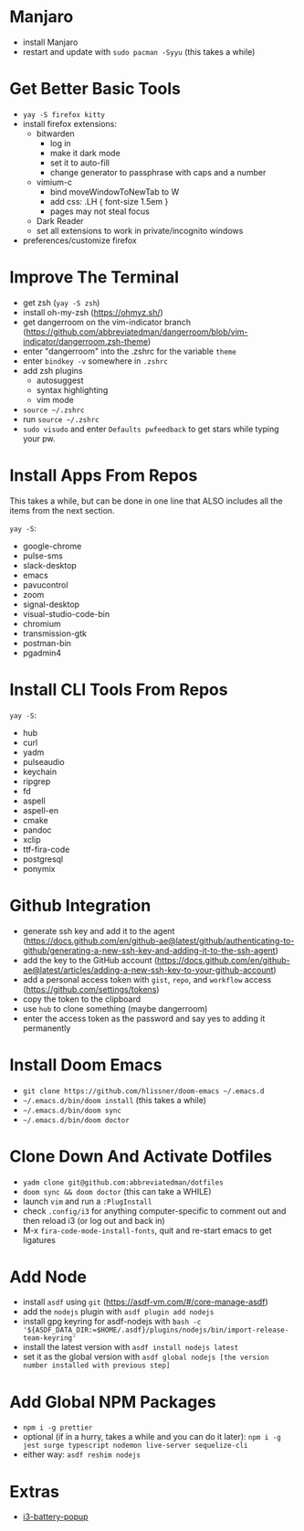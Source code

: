 # Manjaro

- install Manjaro
- restart and update with `sudo pacman -Syyu` (this takes a while)

# Get Better Basic Tools

- `yay -S firefox kitty`
- install firefox extensions:
  - bitwarden
    - log in
    - make it dark mode
    - set it to auto-fill
    - change generator to passphrase with caps and a number
  - vimium-c
    - bind moveWindowToNewTab to W
    - add css: .LH { font-size 1.5em }
    - pages may not steal focus
  - Dark Reader
  - set all extensions to work in private/incognito windows
- preferences/customize firefox

# Improve The Terminal

- get zsh (`yay -S zsh`)
- install oh-my-zsh (https://ohmyz.sh/)
- get dangerroom on the vim-indicator branch (https://github.com/abbreviatedman/dangerroom/blob/vim-indicator/dangerroom.zsh-theme)
- enter "dangerroom" into the .zshrc for the variable `theme`
- enter `bindkey -v` somewhere in `.zshrc`
- add zsh plugins
  - autosuggest
  - syntax highlighting
  - vim mode
- `source ~/.zshrc`
- run `source ~/.zshrc`
- `sudo visudo` and enter `Defaults pwfeedback` to get stars while typing your pw.

# Install Apps From Repos

This takes a while, but can be done in one line that ALSO includes all the items from the next section.

`yay -S`:

- google-chrome
- pulse-sms
- slack-desktop
- emacs
- pavucontrol
- zoom
- signal-desktop
- visual-studio-code-bin
- chromium
- transmission-gtk
- postman-bin
- pgadmin4

# Install CLI Tools From Repos

`yay -S`:

- hub
- curl
- yadm
- pulseaudio
- keychain
- ripgrep
- fd
- aspell
- aspell-en
- cmake
- pandoc
- xclip
- ttf-fira-code
- postgresql
- ponymix

# Github Integration

- generate ssh key and add it to the agent (https://docs.github.com/en/github-ae@latest/github/authenticating-to-github/generating-a-new-ssh-key-and-adding-it-to-the-ssh-agent)
- add the key to the GitHub account (https://docs.github.com/en/github-ae@latest/articles/adding-a-new-ssh-key-to-your-github-account)
- add a personal access token with `gist`, `repo`, and `workflow` access (https://github.com/settings/tokens)
- copy the token to the clipboard
- use `hub` to clone something (maybe dangerroom)
- enter the access token as the password and say yes to adding it permanently

# Install Doom Emacs

- `git clone https://github.com/hlissner/doom-emacs ~/.emacs.d`
- `~/.emacs.d/bin/doom install` (this takes a while)
- `~/.emacs.d/bin/doom sync`
- `~/.emacs.d/bin/doom doctor`

# Clone Down And Activate Dotfiles

- `yadm clone git@github.com:abbreviatedman/dotfiles`
- `doom sync && doom doctor` (this can take a WHILE)
- launch `vim` and run a `:PlugInstall`
- check `.config/i3` for anything computer-specific to comment out and then reload i3 (or log out and back in)
- M-x `fira-code-mode-install-fonts`, quit and re-start emacs to get ligatures

# Add Node

- install `asdf` using `git` (https://asdf-vm.com/#/core-manage-asdf)
- add the `nodejs` plugin with `asdf plugin add nodejs`
- install gpg keyring for asdf-nodejs with `bash -c '${ASDF_DATA_DIR:=$HOME/.asdf}/plugins/nodejs/bin/import-release-team-keyring'`
- install the latest version with `asdf install nodejs latest`
- set it as the global version with `asdf global nodejs [the version number installed with previous step]`

# Add Global NPM Packages

- `npm i -g prettier`
- optional (if in a hurry, takes a while and you can do it later): `npm i -g jest surge typescript nodemon live-server sequelize-cli`
- either way: `asdf reshim nodejs`

# Extras

- [i3-battery-popup](https://github.com/rjekker/i3-battery-popup)

